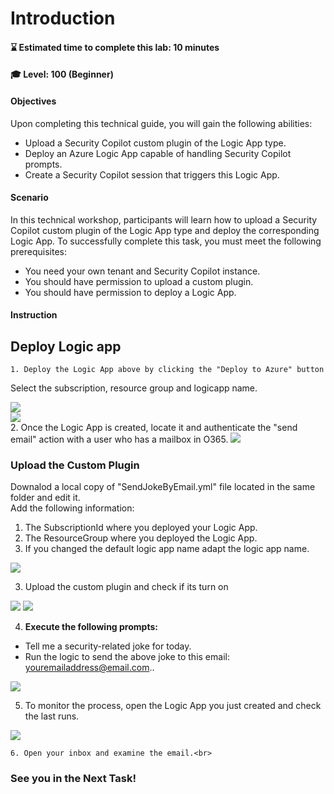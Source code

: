 # Introduction

#### ⌛ Estimated time to complete this lab: 10 minutes
#### 🎓 Level: 100 (Beginner)

#### Objectives

Upon completing this technical guide, you will gain the following abilities:<br>

* Upload a Security Copilot custom plugin of the Logic App type.<br>
* Deploy an Azure Logic App capable of handling Security Copilot prompts.<br>
* Create a Security Copilot session that triggers this Logic App.<br>

#### Scenario
In this technical workshop, participants will learn how to upload a Security Copilot custom plugin of the Logic App type and deploy the corresponding Logic App. To successfully complete this task, you must meet the following prerequisites:<br>

* You need your own tenant and Security Copilot instance.<br>
* You should have permission to upload a custom plugin.<br>
* You should have permission to deploy a Logic App.<br>


####  Instruction

## Deploy Logic app 

	1. Deploy the Logic App above by clicking the "Deploy to Azure" button

Select the subscription, resource group and logicapp name.

<a href="https://portal.azure.com/#create/Microsoft.Template/uri/https%3A%2F%2Fraw.githubusercontent.com%2FYaniv-Shasha%2FSecurityCopilot%2Fmain%2FWorkshop%2FCustom_Plugin%2FTask01_Send_jokeByemail%2FWorkshop01-sendJokeByemail%2Fazuredeploy.json" target="_blank">
    <img src="https://aka.ms/deploytoazurebutton"/>
</a>
<br>

<img src="./Images/deploy_logic_app.jpg"/>

<br>
	2. Once the Logic App is created, locate it and authenticate the "send email" action with a user who has a mailbox in O365.

<img src="https://github.com/Yaniv-Shasha/SecurityCopilot/blob/32db9c9a0a69d4bafeefb0e92aea4b540572adaa/Workshop/Custom_Plugin/Task01_Send_jokeByemail/Images/auth_logicapp.jpg"/>

    

### Upload the Custom Plugin 

Downalod a local copy of "SendJokeByEmail.yml" file located in the same folder and edit it.<br>
Add the following information:

1. The SubscriptionId where you deployed your Logic App.
2. The ResourceGroup where you deployed the Logic App.
2. If you changed the default logic app name adapt the logic app name.

<img src="https://github.com/Yaniv-Shasha/SecurityCopilot/blob/2100cbf8cdd70735495ad5c869746bf02be144dc/Workshop/Custom_Plugin/Task01_Send_jokeByemail/Images/yaml_subid.jpg"/>

3. Upload the custom plugin and check if its turn on

<img src="https://github.com/Yaniv-Shasha/SecurityCopilot/blob/cfcd1baf606277478b7512be8bf3e43c7074f870/Workshop/Custom_Plugin/Task01_Send_jokeByemail/Images/upload_plugin.jpg"/>


<img src="https://github.com/Yaniv-Shasha/SecurityCopilot/blob/cfcd1baf606277478b7512be8bf3e43c7074f870/Workshop/Custom_Plugin/Task01_Send_jokeByemail/Images/check_if_plugin_isON.jpg"/>

4. **Execute the following prompts:**

* Tell me a security-related joke for today.<br>
* Run the logic to send the above joke to this email: <youremailaddress@email.com>..<br>

<img src="https://github.com/Yaniv-Shasha/SecurityCopilot/blob/5314df248009d620c560f0b4b0b8b1bb8444848b/Workshop/Custom_Plugin/Task01_Send_jokeByemail/Images/prompts.jpg"/>

5. To monitor the process, open the Logic App you just created and check the last runs.

<img src="https://github.com/Yaniv-Shasha/SecurityCopilot/blob/86e2ba5cab9da11622dfa5966aa86c1223b615d0/Workshop/Custom_Plugin/Task01_Send_jokeByemail/Images/run_history.jpg"/>

	6. Open your inbox and examine the email.<br>

###  See you in the Next Task!

